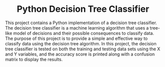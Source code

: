 <h1 align="center">Python Decision Tree Classifier</h1>

This project contains a Python implementation of a decision tree classifier. The decision tree classifier is a machine learning algorithm that uses a tree-like model of decisions and their possible consequences to classify data.
The purpose of this project is to provide a simple and effective way to classify data using the decision tree algorithm.
In this project, the decision tree classifier is tested on both the training and testing data sets using the X and Y variables, and the accuracy score is printed along with a confusion matrix to display the results.
